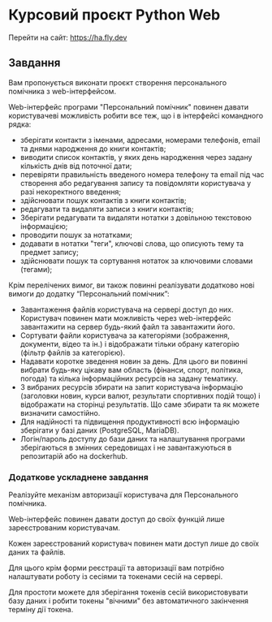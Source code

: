 # Курсовий проєкт Python Web

Перейти на сайт: https://ha.fly.dev

## Завдання

Вам пропонується виконати проєкт створення персонального помічника з web-інтерфейсом.

Web-інтерфейс програми "Персональний помічник" повинен давати користувачеві можливість робити все теж, що і в інтерфейсі командного рядка:

- зберігати контакти з іменами, адресами, номерами телефонів, email та днями народження до книги контактів;
- виводити список контактів, у яких день народження через задану кількість днів від поточної дати;
- перевіряти правильність введеного номера телефону та email під час створення або редагування запису та повідомляти користувача у разі некоректного введення;
- здійснювати пошук контактів з книги контактів;
- редагувати та видаляти записи з книги контактів;
- Зберігати редагувати та видаляти нотатки з довільною текстовою інформацією;
- проводити пошук за нотатками;
- додавати в нотатки "теги", ключові слова, що описують тему та предмет запису;
- здійснювати пошук та сортування нотаток за ключовими словами (тегами);


Крім перелічених вимог, ви також повинні реалізувати додатково нові вимоги до додатку “Персональний помічник”:

- Завантаження файлів користувача на сервері доступ до них. Користувач повинен мати можливість через web-інтерфейс завантажити на сервер будь-який файл та завантажити його.
- Сортувати файли користувача за категоріями (зображення, документи, відео та ін.) і відображати тільки обрану категорію (фільтр файлів за категорією).
- Надавати коротке зведення новин за день. Для цього ви повинні вибрати будь-яку цікаву вам область (фінанси, спорт, політика, погода) та кілька інформаційних ресурсів на задану тематику. 
- З вибраних ресурсів збирати на запит користувача інформацію (заголовки новин, курси валют, результати спортивних подій тощо) і відображати на сторінці результатів. Що саме збирати та як можете визначити самостійно.
- Для надійності та підвищення продуктивності всю інформацію зберігати у базі даних (PostgreSQL, MariaDB).
- Логін/пароль доступу до бази даних та налаштування програми зберігаються в змінних середовищах і не завантажуються в репозитарій або на dockerhub.


### Додаткове ускладнене завдання
Реалізуйте механізм авторизації користувача для Персонального помічника.

Web-інтерфейс повинен давати доступ до своїх функцій лише зареєстрованим користувачам.

Кожен зареєстрований користувач повинен мати доступ лише до своїх даних та файлів. 

Для цього крім форми реєстрації та авторизації вам потрібно налаштувати роботу із сесіями та токенами сесій на сервері. 

Для простоти можете для зберігання токенів сесій використовувати базу даних і робити токены "вічними" без автоматичного закінчення терміну дії токена.
